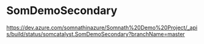 # SomDemoSecondary
https://dev.azure.com/somnathinazure/Somnath%20Demo%20Project/_apis/build/status/somcatalyst.SomDemoSecondary?branchName=master
